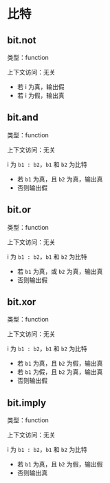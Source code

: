 # 比特

## bit.not

类型：function

上下文访问：无关

- 若 i 为真，输出假
- 若 i 为假，输出真

## bit.and

类型：function

上下文访问：无关

i 为 `b1 : b2`，`b1` 和 `b2` 为比特

- 若 `b1` 为真，且 `b2` 为真，输出真
- 否则输出假

## bit.or

类型：function

上下文访问：无关

i 为 `b1 : b2`，`b1` 和 `b2` 为比特

- 若 `b1` 为真，或 `b2` 为真，输出真
- 否则输出假

## bit.xor

类型：function

上下文访问：无关

i 为 `b1 : b2`，`b1` 和 `b2` 为比特

- 若 `b1` 为真，且 `b2` 为假，输出真
- 若 `b1` 为假，且 `b2` 为真，输出真
- 否则输出假

## bit.imply

类型：function

上下文访问：无关

i 为 `b1 : b2`，`b1` 和 `b2` 为比特

- 若 `b1` 为真，且 `b2` 为假，输出假
- 否则输出真
